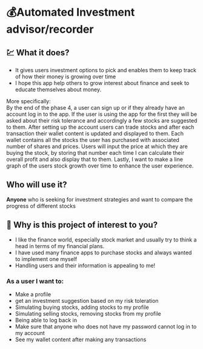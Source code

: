 # 💰Automated Investment advisor/recorder 

## 💹 What it does?

- It gives users investment options to pick and enables them to keep track of how their money is growing over time
- I hope this app help others to grow interest about finance and seek to educate themselves about money.

More specifically: <br />
By the end of the phase 4, a user can sign up or if they already have an account log in to the app. 
If the user is using the app for the first they will be asked about their risk tolerance and accordingly a few stocks 
are suggested to them. 
After setting up the account users can trade stocks and after each transaction their wallet content is updated and displayed to them.
Each wallet contains all the stocks the user has purchased with associated number of shares and prices.
Users will input the price at which they are buying the stock, by storing that number each time I can calculate their 
overall profit and also display that to them.
Lastly, I want to make a line graph of the users stock growth over time to enhance the user experience.


## Who will use it?

**Anyone** who is seeking for investment strategies and want to compare the progress of different stocks

## 💸 Why is this project of interest to you?

- I like the finance world, especially stock market and usually try to think a head in terms of my financial plans.
- I have used many finance apps to purchase stocks and always wanted to implement one myself
- Handling users and their information is appealing to me!

### As a user I want to:
- Make a profile
- get an investment suggestion based on my risk toleration
- Simulating buying stocks, adding stocks to my profile
- Simulating selling stocks, removing stocks from my profile
- Being able to log back in
- Make sure that anyone who does not have my password cannot log in to my account
- See my wallet content after making any transactions
 